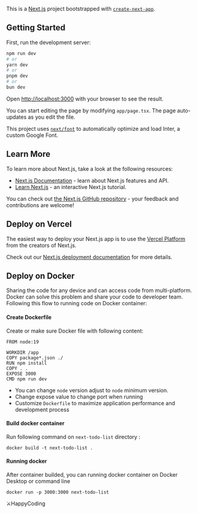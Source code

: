 
This is a [Next.js](https://nextjs.org/) project bootstrapped with [`create-next-app`](https://github.com/vercel/next.js/tree/canary/packages/create-next-app).

## Getting Started

First, run the development server:

```bash
npm run dev
# or
yarn dev
# or
pnpm dev
# or
bun dev
```

Open [http://localhost:3000](http://localhost:3000) with your browser to see the result.

You can start editing the page by modifying `app/page.tsx`. The page auto-updates as you edit the file.

This project uses [`next/font`](https://nextjs.org/docs/basic-features/font-optimization) to automatically optimize and load Inter, a custom Google Font.

## Learn More

To learn more about Next.js, take a look at the following resources:

- [Next.js Documentation](https://nextjs.org/docs) - learn about Next.js features and API.
- [Learn Next.js](https://nextjs.org/learn) - an interactive Next.js tutorial.

You can check out [the Next.js GitHub repository](https://github.com/vercel/next.js/) - your feedback and contributions are welcome!

## Deploy on Vercel

The easiest way to deploy your Next.js app is to use the [Vercel Platform](https://vercel.com/new?utm_medium=default-template&filter=next.js&utm_source=create-next-app&utm_campaign=create-next-app-readme) from the creators of Next.js.

Check out our [Next.js deployment documentation](https://nextjs.org/docs/deployment) for more details.

## Deploy on Docker

Sharing the code for any device and can access code from multi-platform. Docker can solve this problem and share your code to developer team. Following this flow to running code on Docker container:
#### Create Dockerfile
Create or make sure Docker file with following content:

    FROM node:19
    
    WORKDIR /app
    COPY package*.json ./
    RUN npm install
    COPY . .
    EXPOSE 3000
    CMD npm run dev


- You can change `node` version adjust to `node` minimum version.
- Change expose value to change port when running
- Customize `Dockerfile` to maximize application performance and development process

#### Build docker container
Run following command on `next-todo-list` directory :

`docker build -t next-todo-list .`

#### Running docker 
After container builded, you can running docker container on Docker Desktop or command line

`docker run -p 3000:3000 next-todo-list`

:crossed_swords:HappyCoding
